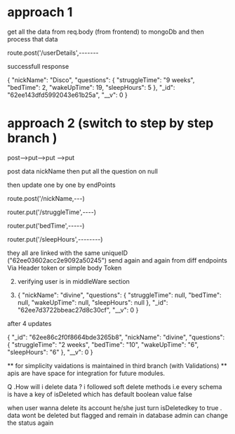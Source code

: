 



# approach 1

get all the data from req.body (from frontend) to mongoDb and then process that data 

route.post('/userDetails',-------


successfull response 

{
    "nickName": "Disco",
    "questions": {
        "struggleTime": "9 weeks",
        "bedTime": 2,
        "wakeUpTime": 19,
        "sleepHours": 5
    },
    "_id": "62ee143dfd5992043e61b25a",
    "__v": 0
}



# approach 2   (switch to step by step branch ) 

post-->put-->put -->put 

post data nickName 
then put all the question on null 

then update one by one by endPoints


route.post('/nickName,---)

router.put('/struggleTime',----)

router.put('bedTime',-----)

router.put('/sleepHours',--------)

they all are linked with the same uniqueID ("62ee03602acc2e9092a50245")
send again and again from diff endpoints Via Header token or simple body Token



2) verifying user is in middleWare section 



1)  {
    "nickName": "divine",
    "questions": {
        "struggleTime": null,
        "bedTime": null,
        "wakeUpTime": null,
        "sleepHours": null
    },
    "_id": "62ee7d3722bbeac27d8c30cf",
    "__v": 0
}


after 4 updates 

{
    "_id": "62ee86c2f0f8664bde3265b8",
    "nickName": "divine",
    "questions": {
        "struggleTime": "2 weeks",
        "bedTime": "10",
        "wakeUpTime": "6",
        "sleepHours": "6"
    },
    "__v": 0
}



** for simplicity vaidations is maintained in third branch (with Validations)
** apis are have space for integration for future modules.



Q .How will i delete data ?
i followed soft delete methods i.e every schema is have a key of isDeleted which has default boolean value false

when user wanna delete its account he/she just turn isDeletedkey to true . data wont be deleted but flagged and remain in database admin can change the status again
